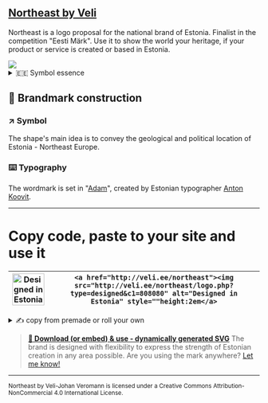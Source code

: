 ## [Northeast by Veli](http://veli.ee/northeast/)
Northeast is a logo proposal for the national brand of Estonia. Finalist in the competition "Eesti Märk". Use it to show the world your heritage, if your product or service is created or based in Estonia. 

<img src="https://repository-images.githubusercontent.com/53682767/e402310d-0f99-4f4b-800b-50920da63f14">


<details>
  <summary>🇪🇪 Symbol essence</summary>

## Symbol essence
* Northeast location
*    Cardinal points
*    Cornflower
*    Sun wheel
*    National motif
*    Snowflake
*    Nordic Cross
*    Movement / Engergy
*    Centered
*    Focus
*    IT / click
*    Pixel / digital
*    Cursor
*    Etno / seto
*    Jews' harp
*    Brooch
*    #hashtag
*    Modern / Startup
*    Cross-stich
*    Grain
  
</details>


## 📐 Brandmark construction
### ↗️ Symbol
The shape's main idea is to convey the geological and political location of Estonia - Northeast Europe.
### ⌨️ Typography
The wordmark is set in "[Adam](https://www.fatype.com/typefaces/adam)", created by Estonian typographer [Anton Koovit](http://www.korkork.com). 

---

# Copy code, paste to your site and use it

| <a href="http://veli.ee/northeast"><img src="http://veli.ee/northeast/logo.php?type=designed&c1=808080" alt="Designed in Estonia" height="64"></a> 	| `<a href="http://veli.ee/northeast"><img src="http://veli.ee/northeast/logo.php?type=designed&c1=808080" alt="Designed in Estonia" style=""height:2em</a>`
|----------------------------------------------------------------------------------------------------------------------------------------------------	|-----------------	|



<details>
  <summary>✍ copy from premade or roll your own</summary>
  
## You can use your own `type="" value`, using `%20` separated for space 

- `<img src="http://veli.ee/northeast/logo.php?type=designed" alt="Designed in Estonia" height="64">`
- `<img src="http://veli.ee/northeast/logo.php?type=engineered" alt="Engineered in Estonia" height="64">`
- `<img src="http://veli.ee/northeast/logo.php?type=welcome%20to" alt="Welcome to Estonia" height="64">`
- `<img src="http://veli.ee/northeast/logo.php?type=cutest%20people" alt="Cutest People" height="64">`
- - ### markdown:
- - `[![Northeast](http://veli.ee/northeast/logo.php?type=cutest%20people&c1=808080)](https://github.com/velijv/northeast)`


<a href="http://veli.ee/northeast"><img src="http://veli.ee/northeast/logo.php?type=designed&c1=808080" alt="Designed in Estonia" height="64"></a>
<a href="http://veli.ee/northeast"><img src="http://veli.ee/northeast/logo.php?type=engineered&c1=808080" alt="Engineered in Estonia" height="64"></a>
<a href="http://veli.ee/northeast"><img src="http://veli.ee/northeast/logo.php?type=welcome%20to&c1=808080" alt="Welcome to Estonia" height="64"></a>
<a href="http://veli.ee/northeast"><img src="http://veli.ee/northeast/logo.php?type=cutest%20people&c1=808080" alt="Cutest People" height="64"></a>

  
  
</details>


> **[💾 Download (or embed) & use - dynamically generated SVG](https://veli.ee/northeast)**
> The brand is designed with flexibility to express the strength of Estonian creation in any area possible. 
> Are you using the mark anywhere? [Let me know!](mailto:northeast@veli.ee)

---

<sub>Northeast by Veli-Johan Veromann is licensed under a Creative Commons Attribution-NonCommercial 4.0 International License. </sub>


